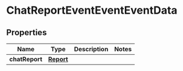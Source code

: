 
# ChatReportEventEventEventData

## Properties
Name | Type | Description | Notes
------------ | ------------- | ------------- | -------------
**chatReport** | [**Report**](Report.md) |  | 



